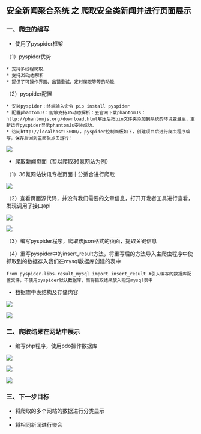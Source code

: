 ## 安全新闻聚合系统 之 爬取安全类新闻并进行页面展示

### 一、爬虫的编写

* 使用了pyspider框架

（1）pyspider优势

	* 支持多线程爬取、
	* 支持JS动态解析
	* 提供了可操作界面、出错重试、定时爬取等等的功能
	
（2）pyspider配置

	* 安装pyspider：终端输入命令 pip install pyspider 
	* 配置phantomJs：能够支持JS动态解析：去官网下载phantomJs：http://phantomjs.org/download.html解压后把bin文件夹添加到系统的环境变量里，重新运行pyspider显示phantomJs安装成功。
	* 访问http://localhost:5000/，pyspider控制面板如下，创建项目后进行爬虫程序编写，保存后回到主面板点击运行：

![](https://i.imgur.com/wMFkiC2.jpg)

* 爬取新闻页面（暂以爬取36氪网站为例）

（1）36氪网站快讯专栏页面十分适合进行爬取

![](https://i.imgur.com/QcosBlO.jpg)

（2）查看页面源代码，并没有我们需要的文章信息，打开开发者工具进行查看，发现调用了接口api

![](https://i.imgur.com/y3lus6j.jpg)

![](https://i.imgur.com/bWCtZJM.jpg)

（3）编写pyspider程序，爬取该json格式的页面，提取关键信息

（4）重写pyspider中的insert_result方法，将重写后的方法导入主爬虫程序中使抓取到的数据存入我们在mysql数据库创建的表中

	from pyspider.libs.result_mysql import insert_result #引入编写的数据库配置文件，不使用pyspider默认数据库，而将抓取结果放入指定mysql表中

* 数据库中表结构及存储内容

![](https://i.imgur.com/PDrrm4o.jpg)

![](https://i.imgur.com/tKbBhQj.jpg)

### 二、爬取结果在网站中展示

* 编写php程序，使用pdo操作数据库

![](https://i.imgur.com/eQp9EMu.jpg)

![](https://i.imgur.com/NZkWE3G.jpg)

![](https://i.imgur.com/Y9juZ5L.jpg)

### 三、下一步目标

* 将爬取的多个网站的数据进行分类显示
*
* 将相同新闻进行聚合